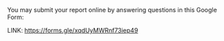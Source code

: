 You may submit your report online by answering questions in this Google Form:

LINK: https://forms.gle/xqdUyMWRnf73iep49
